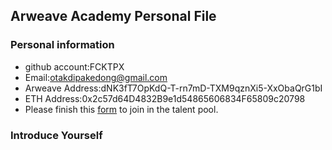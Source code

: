 ## Arweave Academy Personal File

### Personal information

- github account:FCKTPX
- Email:otakdipakedong@gmail.com
- Arweave Address:dNK3fT7OpKdQ-T-rn7mD-TXM9qznXi5-XxObaQrG1bI
- ETH Address:0x2c57d64D4832B9e1d54865606834F65809c20798
- Please finish this [form](https://docs.google.com/forms/d/e/1FAIpQLSfWA5fIIcBgmRppm3jNz5vmf9Mai_QMVil-2pO4r7YKn_Zhtw/viewform?usp=sf_link) to join in the talent pool.

### Introduce Yourself

